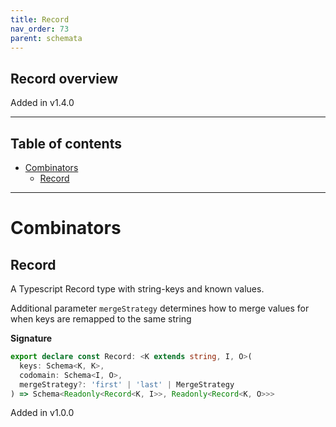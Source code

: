 ```yaml
---
title: Record
nav_order: 73
parent: schemata
---
```


## Record overview

Added in v1.4.0

---

<h2 class="text-delta">Table of contents</h2>

- [Combinators](#combinators)
  - [Record](#record)

---

# Combinators

## Record

A Typescript Record type with string-keys and known values.

Additional parameter `mergeStrategy` determines how to merge values for when keys are
remapped to the same string

**Signature**

```ts
export declare const Record: <K extends string, I, O>(
  keys: Schema<K, K>,
  codomain: Schema<I, O>,
  mergeStrategy?: 'first' | 'last' | MergeStrategy
) => Schema<Readonly<Record<K, I>>, Readonly<Record<K, O>>>
```

Added in v1.0.0
